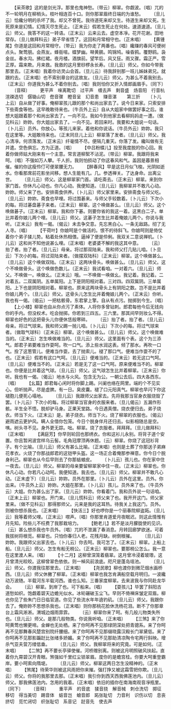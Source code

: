 <!-- { "loadSidebar": true } -->
　　【采茶歌】这的是剑光浮。那里也鬼神愁。〔带云〕柳翠。你觑波。〔唱〕兀的不一轮明月在柳梢头。枝叶相连百十口。则你那翠眉终日端的为谁愁。
　　〔旦儿云〕恰纔分明的杀坏了我。却又不曾死。我待道死来却又生。待道生来却又死。生死原来是幻情。幻情灭尽生死止。〔正末云〕假若生死止在何处。速道速道。〔旦儿云〕师父。我答不的这一转语。〔正末云〕云来云去。虚空本凈。花开花谢。田地常存。〔旦儿做拜科云〕弟子早省悟了。这回和月常相守也。〔正末唱〕
　　【黄锺尾】你道是这回和月常相守。〔带云〕我为你走了两番也。〔唱〕纔赚的春风可便树点头。聚莺朋。会燕友。蜂衙喧。蝶梦幽。啭黄鹂。鸣锦鸠。噪昏鸦。覆野鸥。袅金丝。春水沟。拂红裙。夜月楼。酒旗前。望竿后。风又狂。雨又骤。霜正严。雪正厚。霜来欺。月来救。我救的这月里桫椤永长寿。〔旦儿云〕师父。你如今带我那里去。〔正末唱〕我着你访灵山会首。〔旦儿云〕待我辞别那一班儿姊妹弟兄。就跟的去。〔正末唱〕也不索别章台的这故友。〔旦儿云〕师父。为甚么不着我别去。〔正末云〕你道我为甚么不着你别去。〔唱〕我则怕你又折入情郎画眉手。〔同下〕
　　〔音释〕
　　更平声　唻离靴切　过平声　缠去声　剩音盛　炀音阳　行音杭　渲疎选切　僝锄山切　僽音骤　瞪音呈　幻音患　赚音湛
　　第三折
　　〔卜儿上云〕自从做了好事。俺柳翠孩儿跟的那个和尚出家去了。说今日来家。只索安排下些斋食等他。这早晚敢待来也。〔牛员外上云〕自从大姐家中做罢好事之后。谁想大姐跟着那个和尚出家去了。一向不见。我如今到他家去看柳妈妈走一遭。〔做见科云〕妳妳。你大姐出家去了。一向不见。若回来时。我要和大姐说一句话。〔卜儿云〕员外。你放心。等孩儿来家。着他和你说话。〔牛员外云〕妳妳。我只在这里等。大姐敢待来也。〔正末同旦儿上云〕柳翠落了发者。〔旦儿云〕师父。我心清凈。何须落发。〔正末云〕纤毫情不尽。便隔几重天。你落了发。纔叫做有无并遣。空色俱忘。方为正道。〔唱〕
　　【中吕粉蝶儿】投至我度脱的你心回。我着你做师姑大刚来有一个主意。常言道柳絮不沾泥。〔带云〕柳翠。我跟将我来呵。〔唱〕不强如万人攀。千人折。我则怕损动了你这春风和气。盖因是暮景相催。催的你这瘦伶仃可便翠腰无力。
　　【醉春风】早是这日月似飞梭。光阴如逝水。你看那席前花影坐间移。想人生能有几。几。参透禅关。了达身命。出离尘世。
　　〔旦儿云〕师父。这是柳翠家门首。请吃斋去。〔正末云〕柳翠。来到你家门首。你休凡心动也。你凡心动。我便知道。〔旦儿云〕我柳翠并不敢凡心动。妳妳。师父来了也。安排斋食供养。〔卜儿云〕师父家里来。安排斋食与师父吃。〔旦儿云〕妳妳。斋食也早哩。将过围碁来。与师父手较数着。〔卜儿云〕下次小的每。将过碁盘碁子来者。〔正末云〕柳翠。这个唤做甚么。〔旦儿云〕师父。这个唤做碁子。〔正末云〕柳翠。我和你下碁。则要你省的我这一着。这黑白二子。单比并着你娘儿两个哩。〔旦儿云〕师父。这碁子怎生比并着俺娘儿两个。你说与我听。〔正末云〕我有一偈。〔偈云〕未去争交意。先忘黑白心。一条无敌路。彻了无人寻。〔唱〕
　　【干荷叶】你娘呵是个做活的。恨不的待斜飞。你娘呵则是倚仗着你个弟子猱儿势。粘着处休热相偎。逼绰了便是伶俐。我双关二意说禅机。〔卜儿云〕这和尚不知他说甚么哩。〔正末唱〕老婆婆不解的我这其中意。
　　〔云〕抬了者。抬了者。〔旦儿云〕母亲。将过那双陆来。我和师父打几贴儿咱。〔卜旦云〕下次小的每。将过双陆来者。〔做摆双陆科〕〔正末云〕柳翠。这个唤做甚么。〔旦儿云〕这个唤做双陆。〔正末云〕这两块骨头。唤做甚么。〔旦儿云〕师父。这个不唤做骨头。这个唤做色数儿。〔正末云〕我试看咱。一对着六。〔旦儿云〕师父。不唤做一。唤做幺。〔正末云〕哦。一不唤做一唤做幺。我记着。我记着。二对着五。二双属阴。五单属阳。上下是阴阳相对着。三对四。四双属阴。三单属阳。上下也是阴阳相对着。柳翠也。原来这两块骨头上有阴阳之数。岂不是比并着你娘儿两个。〔旦儿云〕师父。这骨头儿怎生比并着俺娘儿两个。〔正末云〕你听。我也有一偈。〔偈云〕一把枯骸骨。东君掌上擎。自从有点污。抛掷到今生。〔唱〕
　　【上小楼】柳翠也自从你点污了素体。人将你多曾钻刺。郎君每他今后无钱向你的手内。但没权术。吃会抛掷。你若到三四五。三六里。那其间早则妆么不得。柳翠也好色的这把骨头儿你便休恁般寒碎。
　　〔云〕抬了者。抬了者。〔旦儿云〕母亲。将过气球来。我和师父踢一抛儿咱。〔卜儿云〕下次小的每。将过气球来者。〔做取气球科〕〔正末云〕柳翠。这个唤做甚么。〔旦儿云〕师父。这个唤做难当的。〔正末云〕怎生唤做难当的。〔旦儿云〕师父。这里面有个表。这个为三添气。郎君子弟要难当作耍呵。吹一口气。添上些水润这表。倾了那水。再吹一口气。拴了这葱管儿。便难当作耍。去了抛索儿。褪了那口气。便难当作耍不的了也。〔正末云〕假若有这口气呵。〔旦儿云〕便难当的。〔正末云〕若无这口气呵。〔旦儿云〕便难当不的。〔正末云〕若是无了这一口气呵。原来便难当不的。柳翠也。你便是比并着这气球。〔旦儿云〕师父。这气球怎生比并着柳翠。〔正末云〕你听。我也有一偈。〔偈云〕地水与火风。包含无为公。一朝公去后。四大各西东。〔唱〕
　　【幺篇】郎君每心闲时将你脚上踢。兴阑也络在网里。端的个不见实心。但听抛声。尽是虚脾。有一日。臭皮囊。褪了口元阳真气。柳翠也早闪下你这褪胞儿便死心塌地。
　　〔旦儿云〕我跟师父出家去。先将我那当官身衣服烧毁了罢。〔卜儿云〕下次小的每。将过柳翠当官身的衣服来者。〔旦儿偈云〕五漏作形骸。半生全不悟。脱却驴马身。正果天堂路。今日遇真僧。烧衣便归去。弟子烧衣。师当下火。〔正末云〕是。弟子烧衣。师当下火。烧了柳翠的衣服也。〔偈云〕避雨遮云更护风。瞒人全借你包笼。今日个脱身伴月还归去。似影相随总是空。咦。树头寻不见。身外更无踪。咄。柳翠。烧了衣服者。拜拜拜。〔旦儿做拜科〕〔正末唱〕
　　【满庭芳】你早则轮回也那绣衣。你和这衫儿永别。将背子道个安置。你且暂闲波宫样乌云髻。毛角冠摩顶再休题。〔云〕柳翠。你烧了这冠衫背子。有个比喻。〔旦儿云〕师父有甚么比喻。〔正末唱〕也则是土葬了你那送子弟麻花孝衣。火烧了你那战郎君的这铠甲头盔。这一场正合着俺那参禅意。你今日个脱身利己。柳翠也从今后早则去了你那蛣蜋皮。
　　〔卜儿云〕孩儿也。你在家中住一夜去。〔旦儿云〕师父。柳翠的母亲要留柳翠家中住一夜。〔正末云〕柳翠也。你休凡心动。你若凡心动呵。我便知道。我去也。〔旦儿云〕师父。柳翠并不敢凡心动。〔正末虚下〕〔旦儿云〕妳妳。员外在那里。〔卜儿云〕员外在这里。员外。你出来。〔牛员外上云〕妳妳。大姐在那里。〔卜儿云〕孩儿。员外来了也。〔牛员外云〕大姐。你为甚么出了家。〔旦儿云〕妳妳。你看着门。我和员外说一句话咱。〔正末上云〕柳翠也。开门来。〔旦儿慌科云〕师父来了也。我开开这门。师父家里来。〔做不见科云〕那得那师父。元来是我的这耳热。待我关上我这门。员外。则被你想杀我也。〔正末唱〕
　　【快活三】好也啰你是一个丽春院柳盗跖。〔旦儿云〕我等着师父哩。〔正末云〕噤声。〔唱〕你那里肯道爱月夜眠迟。则这此情惟有月先知。险些儿不枉费了我那栽培力。
　　【鲍老儿】若不是淡月朦胧使的见识。〔云〕甚么想杀我也牛员外。〔唱〕兀的不泄漏了春消息。月转回廊梦欲迷。可着我拔树将根觅。柳翠也。只怕你春归人老。花残月缺。树倒根摧。
　　〔旦儿云〕妳妳。我跟师父出家去也。〔卜儿云〕你去呵。我可怎了。〔正末云〕柳翠。上船上船。〔旦儿云〕师父。怎生有船无梢公。〔正末云〕柳翠也。要那梢公怎么。我一意在这里渡人来。〔唱〕
　　【十二月】这柳曾深笼着翡翠。这月曾冷浸着玻瓈。这月曾清光皎皎。这柳曾翠色依依。则一棹风前浪底。咫尺是蓬岛瑶池。
　　〔旦儿云〕师父。你渡我往那里去。〔正末唱〕
　　【尧民歌】柳也渡你到微茫烟水画桥西。〔旦儿云〕师父休撇了柳翠。〔正末唱〕柳翠也我怎肯满船空载月明归。一波纔动万波随。半载河东半载河西。谁也么知。三番家度柳翠。去来波我与你同赴龙华会。
　　〔云〕柳翠。到岸了也。可下船来。〔唱〕
　　【耍孩儿】毕罢了斜阳古道愁如织。饱觑着碧天边蟾光似水。冰轮碾破玉尘飞。早则不倚禅床皱定双眉。柳也你见了些朱门日日临官道。你见了些流水年年遶钓矶。〔旦儿云〕师父。我跟你去了。俺妳妳不思想杀我也。〔正末唱〕则你那桃花脸休洗杨花泪。断不了你那章台上霜风淅淅。渭城边烟雨霏霏。
　　〔云〕柳翠你来了呵。有几般儿物类失所也。〔旦儿云〕师父。是那几般物类。你说我听咱。〔正末唱〕
　　【三煞】来了你呵黄莺也懒更啼。金蝉也无处栖。来了你呵再不见那绿阴深处把青骢系。来了你呵再不见那舞春风楚宫别院纤腰细。来了你呵再不见那缀晓露汉殿长门翠黛低。来了你呵再不见那影蹁跹比张绪多娇媚。来了你呵再不见那助清凉陶令宅两行斜映。增杀气亚夫营万缕低垂。
　　〔旦儿云〕师父。我柳翠将来的究竟。可是如何。〔正末唱〕
　　【二煞】再不要长亭驿使催。河桥赠别离。则被这月明照破风扶起。直着你九霄碧汉开青眼。煞强如千里红尘锁翠眉。度你的是蟾宫桂。你要大呵重登霸岸。要小呵索向隋堤。
　　〔旦儿云〕师父。柳翠这两日怎生没精神的。〔正末唱〕
　　【煞尾】待荣华则被这风雨把你来摧。强打挣又被这霜雪把你欺。〔旦儿云〕师父。你将的我那里去那。〔正末唱〕我引你到西天西我佛莲池内。〔旦儿云〕师父。那我佛莲池内。怎用的我着。〔正末唱〕依旧的插你在南海南观音凈瓶里。〔同下〕
　　〔音释〕
　　重平声　的音底　猱音挠　解音械　刺仓洗切　掷征移切　得当美切　踢音体　蛣音岂　蜋音郎　跖张耻切　力音利　识伤以切　息丧挤切　觅忙闭切　织张耻切　系音记　跹音先　使去声
